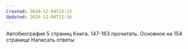 ```yaml
---
Created: 2020-12-04T23:25
Updated: 2020-12-06T22:56
---
```

Автобиография 5 страниц
Книга. 147-163 прочитать.
Основное на 154 странице
Написать ответы